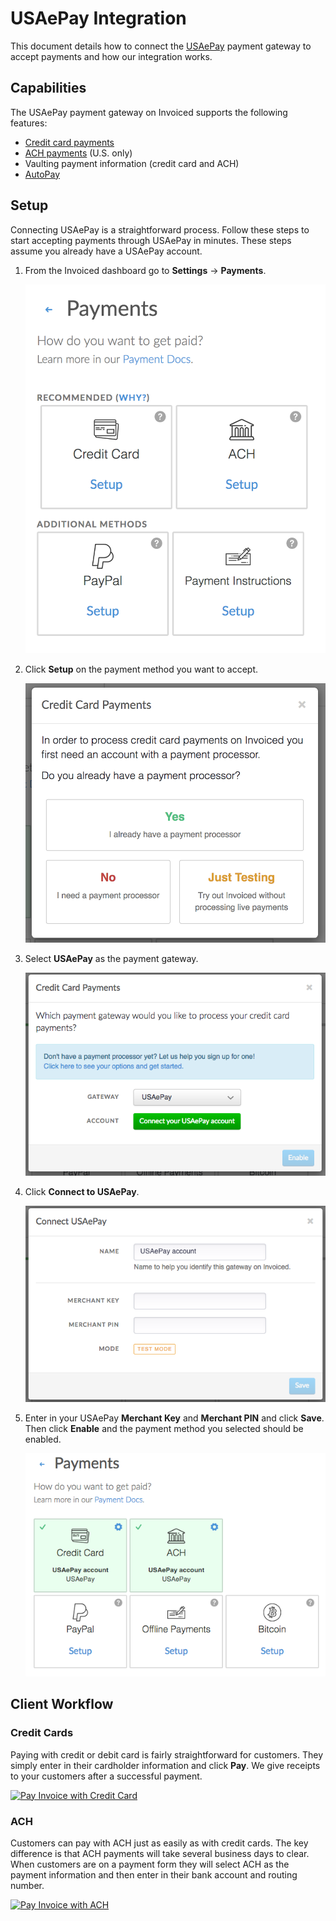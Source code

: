 # USAePay Integration

This document details how to connect the [USAePay](https://usaepay.com) payment gateway to accept payments and how our integration works.

## Capabilities

The USAePay payment gateway on Invoiced supports the following features:

- [Credit card payments](/docs/payments/card)
- [ACH payments](/docs/payments/ach) (U.S. only)
- Vaulting payment information (credit card and ACH)
- [AutoPay](/docs/payments/autopay)

## Setup

Connecting USAePay is a straightforward process. Follow these steps to start accepting payments through USAePay in minutes. These steps assume you already have a USAePay account.

1. From the Invoiced dashboard go to **Settings** &rarr; **Payments**.

   [![Payment Settings](../img/payment-settings.png)](../img/payment-settings.png)

2. Click **Setup** on the payment method you want to accept.

   [![Credit Card Payments Setup](../img/credit-card-payment-setup.png)](../img/credit-card-payment-setup.png)

3. Select **USAePay** as the payment gateway.

   [![USAePay Payments Setup](../img/usaepay-setup.png)](../img/usaepay-setup.png)

4. Click **Connect to USAePay**.

   [![USAePay Settings Page](../img/usaepay-connect.png)](../img/usaepay-connect.png)

5. Enter in your USAePay **Merchant Key** and **Merchant PIN** and click **Save**. Then click **Enable** and the payment method you selected should be enabled.

   [![USAePay Payments Enabled](../img/usaepay-enabled.png)](../img/usaepay-enabled.png)

## Client Workflow

### Credit Cards

Paying with credit or debit card is fairly straightforward for customers. They simply enter in their cardholder information and click **Pay**. We give receipts to your customers after a successful payment.

[![Pay Invoice with Credit Card](/docs/img/pay-invoice-credit-card.png)](/docs/img/pay-invoice-credit-card.png)

### ACH

Customers can pay with ACH just as easily as with credit cards. The key difference is that ACH payments will take several business days to clear. When customers are on a payment form they will select ACH as the payment information and then enter in their bank account and routing number.

[![Pay Invoice with ACH](/docs/img/pay-invoice-ach.png)](/docs/img/pay-invoice-ach.png)